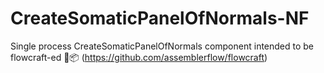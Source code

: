 # CreateSomaticPanelOfNormals-NF
Single process CreateSomaticPanelOfNormals component intended to be flowcraft-ed  🐳📦 (https://github.com/assemblerflow/flowcraft)